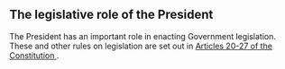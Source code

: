 ##  The legislative role of the President

The President has an important role in enacting Government legislation. These
and other rules on legislation are set out in [ Articles 20-27 of the
Constitution ](https://www.irishstatutebook.ie/eli/cons/en/html#article20) .
